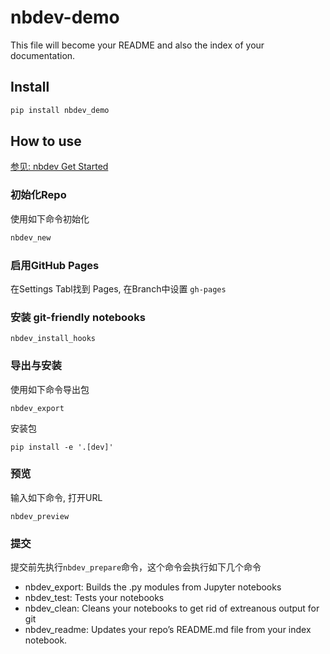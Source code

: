 # nbdev-demo

<!-- WARNING: THIS FILE WAS AUTOGENERATED! DO NOT EDIT! -->

This file will become your README and also the index of your
documentation.

## Install

``` sh
pip install nbdev_demo
```

## How to use

[参见: nbdev Get Started](https://nbdev.fast.ai/tutorials/tutorial.html)

### 初始化Repo

使用如下命令初始化

``` sh
nbdev_new
```

### 启用GitHub Pages

在Settings Tabl找到 Pages, 在Branch中设置 `gh-pages`

### 安装 git-friendly notebooks

    nbdev_install_hooks

### 导出与安装

使用如下命令导出包

    nbdev_export

安装包

    pip install -e '.[dev]'

### 预览

输入如下命令, 打开URL

    nbdev_preview

### 提交

提交前先执行`nbdev_prepare`命令，这个命令会执行如下几个命令

- nbdev_export: Builds the .py modules from Jupyter notebooks
- nbdev_test: Tests your notebooks
- nbdev_clean: Cleans your notebooks to get rid of extreanous output for
  git
- nbdev_readme: Updates your repo’s README.md file from your index
  notebook.
